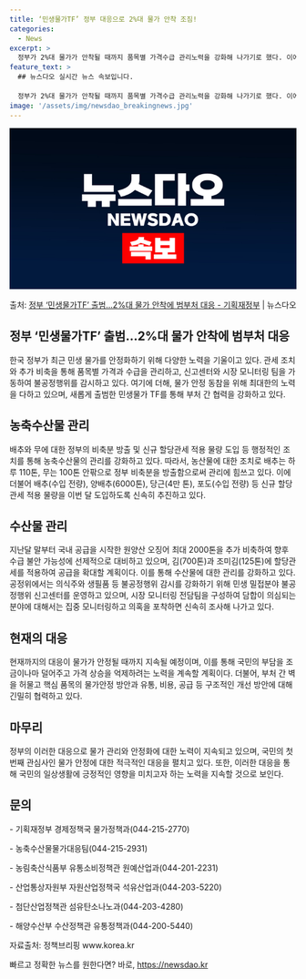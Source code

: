 ```yaml
---
title: ‘민생물가TF’ 정부 대응으로 2%대 물가 안착 조짐!
categories:
  - News
excerpt: >
  정부가 2%대 물가가 안착될 때까지 품목별 가격수급 관리노력을 강화해 나가기로 했다. 이에,배추는 하루110…
feature_text: >
  ## 뉴스다오 실시간 뉴스 속보입니다.

  정부가 2%대 물가가 안착될 때까지 품목별 가격수급 관리노력을 강화해 나가기로 했다. 이에,배추는 하루110…
image: '/assets/img/newsdao_breakingnews.jpg'
---
```


![뉴스다오 속보](/assets/img/newsdao_breakingnews.jpg)

<p>출처: <a href="https://newsdao.kr/3726" rel="dofollow">정부 ‘민생물가TF’ 출범…2%대 물가 안착에 범부처 대응 - 기획재정부</a> | 뉴스다오</p>

<h2 data-ke-size="size26">정부 ‘민생물가TF’ 출범…2%대 물가 안착에 범부처 대응</h2>

한국 정부가 최근 민생 물가를 안정화하기 위해 다양한 노력을 기울이고 있다. 관세 조치와 추가 비축을 통해 품목별 가격과 수급을 관리하고, 신고센터와 시장 모니터링 팀을 가동하여 불공정행위를 감시하고 있다. 여기에 더해, 물가 안정 동참을 위해 최대한의 노력을 다하고 있으며, 새롭게 출범한 민생물가 TF를 통해 부처 간 협력을 강화하고 있다.

<p data-ke-size="size16"></p>

<h2 data-ke-size="size24">농축수산물 관리</h2>

<p data-ke-size="size16">배추와 무에 대한 정부의 비축분 방출 및 신규 할당관세 적용 물량 도입 등 행정적인 조치를 통해 농축수산물의 관리를 강화하고 있다. 따라서, 농산물에 대한 조치로 배추는 하루 110톤, 무는 100톤 안팎으로 정부 비축분을 방출함으로써 관리에 힘쓰고 있다. 이에 더불어 배추(수입 전량), 양배추(6000톤), 당근(4만 톤), 포도(수입 전량) 등 신규 할당관세 적용 물량을 이번 달 도입하도록 신속히 추진하고 있다.</p>

<p data-ke-size="size16"></p>

<h2 data-ke-size="size24">수산물 관리</h2>

<p data-ke-size="size16">지난달 말부터 국내 공급을 시작한 원양산 오징어 최대 2000톤을 추가 비축하여 향후 수급 불안 가능성에 선제적으로 대비하고 있으며, 김(700톤)과 조미김(125톤)에 할당관세를 적용하여 공급을 확대할 계획이다. 이를 통해 수산물에 대한 관리를 강화하고 있다. 공정위에서는 의식주와 생필품 등 불공정행위 감시를 강화하기 위해 민생 밀접분야 불공정행위 신고센터를 운영하고 있으며, 시장 모니터링 전담팀을 구성하여 담합이 의심되는 분야에 대해서는 집중 모니터링하고 의혹을 포착하면 신속히 조사해 나가고 있다.</p>

<p data-ke-size="size16"></p>

<h2 data-ke-size="size24">현재의 대응</h2>

<p data-ke-size="size16">현재까지의 대응이 물가가 안정될 때까지 지속될 예정이며, 이를 통해 국민의 부담을 조금이나마 덜어주고 가격 상승을 억제하려는 노력을 계속할 계획이다. 더불어, 부처 간 벽을 허물고 핵심 품목의 물가안정 방안과 유통, 비용, 공급 등 구조적인 개선 방안에 대해 긴밀히 협력하고 있다.</p>

<p data-ke-size="size16"></p>

<h2 data-ke-size="size24">마무리</h2>

<p data-ke-size="size16">정부의 이러한 대응으로 물가 관리와 안정화에 대한 노력이 지속되고 있으며, 국민의 첫 번째 관심사인 물가 안정에 대한 적극적인 대응을 펼치고 있다. 또한, 이러한 대응을 통해 국민의 일상생활에 긍정적인 영향을 미치고자 하는 노력을 지속할 것으로 보인다.</p>

<h2 data-ke-size="size24">문의</h2>

<p data-ke-size="size16">- 기획재정부 경제정책국 물가정책과(044-215-2770)</p>
<p data-ke-size="size16">- 농축수산물물가대응팀(044-215-2931)</p>
<p data-ke-size="size16">- 농림축산식품부 유통소비정책관 원예산업과(044-201-2231)</p>
<p data-ke-size="size16">- 산업통상자원부 자원산업정책국 석유산업과(044-203-5220)</p>
<p data-ke-size="size16">- 첨단산업정책관 섬유탄소나노과(044-203-4280)</p>
<p data-ke-size="size16">- 해양수산부 수산정책관 유통정책과(044-200-5440)</p>
<p data-ke-size="size16">자료출처: 정책브리핑 www.korea.kr</p> 

빠르고 정확한 뉴스를 원한다면? 바로, <a href="https://newsdao.kr" rel="dofollow">https://newsdao.kr</a>



